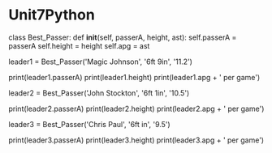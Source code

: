 ﻿# Unit7Python
class Best_Passer:
    def __init__(self, passerA, height, ast):
        self.passerA = passerA
        self.height = height
        self.apg = ast

leader1 = Best_Passer('Magic Johnson', '6ft 9in', '11.2')

print(leader1.passerA)
print(leader1.height)
print(leader1.apg + ' per game')

leader2 = Best_Passer('John Stockton', '6ft 1in', '10.5')

print(leader2.passerA)
print(leader2.height)
print(leader2.apg + ' per game')

leader3 = Best_Passer('Chris Paul', '6ft in', '9.5')

print(leader3.passerA)
print(leader3.height)
print(leader3.apg + ' per game')
